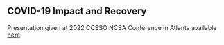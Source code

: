 ## COVID-19 Impact and Recovery

Presentation given at 2022 CCSSO NCSA Conference in Atlanta available [here](https://dbetebenner.github.io/NCSA_CCSSO_2022_Covid_19_Impact/Covid_Academic_Impact_and_Recovery.html#1)
